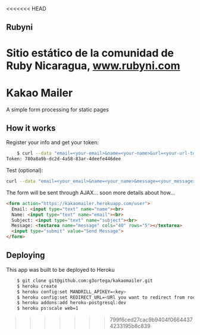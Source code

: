 <<<<<<< HEAD
## Rubyni ##
Sitio estático de la comunidad de Ruby Nicaragua, www.rubyni.com
=======
Kakao Mailer
===========

A simple form processing for static pages

How it works
------------

Register your info and get your token:

```bash
    $ curl --data "email=<your-email>&name=<your-name>&url=<your-url-to-redirect>" http://kakaomailer.herokuapp.com/register
Token: 780a8a9b-dc2d-4a58-83ar-4deefe446dee 
```

Test (optional):

```bash
curl --data "email=<your_email>&name=<your_name>&message=<your_message>&subject=<your_subject>" http://kakaomailer.herokuapp.com/user/<token>
```

The form will be sent through AJAX... soon more details about how...

```html
<form action="https://kakaomailer.herokuapp.com/user">
  Email: <input type="text" name="name"><br>
  Name: <input type="text" name="email"><br>
  Subject: <input type="text" name="subject"><br>
  Message: <textarea name="message" cols="40" rows="5"></textarea>
  <input type="submit" value="Send Message">
</form>

```

Deploying
---------

This app was built to be deployed to Heroku

```bash
	$ git clone git@github.com:g3ortega/kakaomailer.git
	$ heroku create
	$ heroku config:set MANDRILL_APIKEY=<key>
	$ heroku config:set REDIRECT_URL=<URl you want to redirect from root path >
	$ heroku addons:add heroku-postgresql:dev
	$ heroku ps:scale web=1
```

>>>>>>> 799f6ced27cac9b9404f06644374233195b8c839
